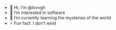 - 👋 Hi, I’m @lovvgh
- 👀 I’m interested in software
- 🌱 I’m currently learning the mysteries of the world
- ⚡ Fun fact: I don't exist

<!---
lovvgh/lovvgh is a ✨ special ✨ repository because its `README.md` (this file) appears on your GitHub profile.
You can click the Preview link to take a look at your changes.
--->

